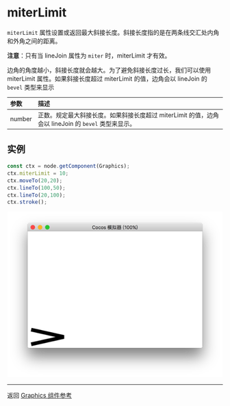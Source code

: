 # miterLimit

`miterLimit` 属性设置或返回最大斜接长度。斜接长度指的是在两条线交汇处内角和外角之间的距离。

**注意**：只有当 lineJoin 属性为 `miter` 时，miterLimit 才有效。

边角的角度越小，斜接长度就会越大。为了避免斜接长度过长，我们可以使用 miterLimit 属性。如果斜接长度超过 miterLimit 的值，边角会以 lineJoin 的 `bevel` 类型来显示

| 参数 |   描述
| :-------------- | :----------- |
|number | 正数。规定最大斜接长度。如果斜接长度超过 miterLimit 的值，边角会以 lineJoin 的 `bevel` 类型来显示。 |

## 实例

```ts
const ctx = node.getComponent(Graphics);
ctx.miterLimit = 10;
ctx.moveTo(20,20);
ctx.lineTo(100,50);
ctx.lineTo(20,100);
ctx.stroke();
```

<img src="./miterLimit.png">

<hr>

返回 [Graphics 组件参考](../graphics.md)
